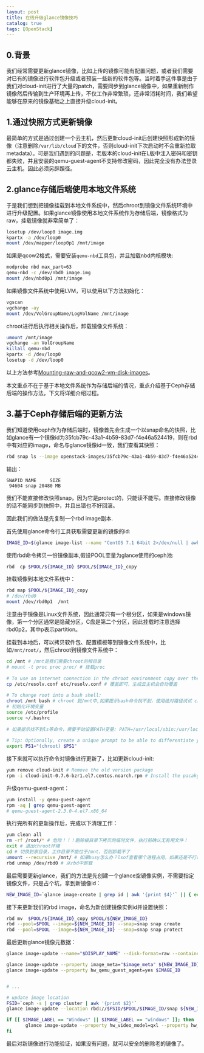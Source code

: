 ```yaml
---
layout: post
title: 在线升级glance镜像技巧
catalog: true
tags: [OpenStack]
---
```


## 0.背景

我们经常需要更新glance镜像，比如上传的镜像可能有配置问题，或者我们需要对已有的镜像进行软件包升级或者预装一些新的软件包等。当时着手这件事是由于我们对cloud-init进行了大量的patch，需要同步到glance镜像中，如果重新制作镜像然后传输到生产环境再上传，不仅工作非常繁琐，还非常消耗时间，我们希望能够在原来的镜像基础之上直接升级cloud-init。

## 1.通过快照方式更新镜像

最简单的方式是通过创建一个云主机，然后更新cloud-init后创建快照形成新的镜像（注意删除`/var/lib/cloud`下的文件，否则cloud-init下次启动时不会重新拉取metadata）。可是我们遇到的问题是，老版本的cloud-init在L版中注入密码和密钥都失败，并且安装的qemu-guest-agent不支持修改密码，因此完全没有办法登录云主机。因此必须另辟蹊径。

## 2.glance存储后端使用本地文件系统
 
于是我们想到把镜像挂载到本地文件系统中，然后chroot到镜像文件系统环境中进行升级配置。如果glance镜像使用本地文件系统作为存储后端，镜像格式为raw，挂载镜像就非常简单了：

```bash
losetup /dev/loop0 image.img
kpartx -a /dev/loop0
mount /dev/mapper/loop0p1 /mnt/image
```

如果是qcow2格式，需要安装`qemu-nbd`工具包，并且加载nbd内核模块:

```bash
modprobe nbd max_part=63
qemu-nbd -c /dev/nbd0 image.img
mount /dev/nbd0p1 /mnt/image
```

如果镜像文件系统中使用LVM，可以使用以下方法初始化：

```bash
vgscan
vgchange -ay
mount /dev/VolGroupName/LogVolName /mnt/image
```
chroot进行后执行相关操作后，卸载镜像文件系统：

```bash
umount /mnt/image
vgchange -an VolGroupName
killall qemu-nbd
kpartx -d /dev/loop0
losetup -d /dev/loop0
```

以上方法参考[Mounting-raw-and-qcow2-vm-disk-images](http://krystism.is-programmer.com/posts/47074.html)。

本文重点不在于基于本地文件系统作为存储后端的情况，重点介绍基于Ceph存储后端的操作方法，下文将详细介绍过程。

## 3.基于Ceph存储后端的更新方法

我们知道使用ceph作为存储后端时，镜像首先会生成一个以snap命名的快照，比如glance有一个镜像id为35fcb79c-43a1-4b59-83d7-f4e46a524419，则在rbd中有对应的image，命名与glance镜像id一致，我们查看其快照：

```bash
rbd snap ls --image openstack-images/35fcb79c-43a1-4b59-83d7-f4e46a524419 2>/dev/null
```

输出：

```
SNAPID NAME     SIZE
 94604 snap 20480 MB
```

我们不能直接修改快照snap，因为它是protect的，只能读不能写。直接修改镜像的话不能同步到快照中，并且出错也不好回滚。

因此我们的做法是先复制一个rbd image副本.

首先使用glance命令行工具获取需要更新的镜像的id:

```bash
IMAGE_ID=$(glance image-list --name "CentOS 7.1 64bit 2>/dev/null | awk --re-interval '/\w{8}-.*/{print $2}')
```

使用rbd命令拷贝一份镜像副本,假设POOL变量为glance使用的ceph池:

```bash
rbd  cp $POOL/${IMAGE_ID} $POOL/${IMAGE_ID}_copy
```

挂载镜像到本地文件系统中：

```bash
rbd map $POOL/${IMAGE_ID}_copy
# /dev/rbd0
mount /dev/rbd0p1  /mnt
```
注意由于镜像是Linux文件系统，因此通常只有一个根分区，如果是windows镜像，第一个分区通常是隐藏分区，C盘是第二个分区，因此挂载时注意选择rbd0p2，其中p表示partition。

挂载到本地后，可以拷贝软件包、配置模板等到镜像文件系统中，比如`/mnt/root/`，然后chroot到镜像文件系统中：

```bash
cd /mnt # /mnt是我们需要chroot的根目录
# mount -t proc proc proc/ # 挂载proc
  
# To use an internet connection in the chroot environment copy over the DNS details:
cp /etc/resolv.conf etc/resolv.conf # 覆盖即可，生成云主机会自动覆盖
  
# To change root into a bash shell:
chroot /mnt bash # chroot 到/mnt中,如果提示bash命令找不到，使用绝对路径试试 chroot /mnt /bin/bash
# 初始化环境变量
source /etc/profile
source ~/.bashrc
 
# 如果提示找不到ls等命令，需要手动设置PATH变量: PATH=/usr/local/sbin:/usr/local/bin:/usr/sbin:/usr/bin:/root/bin:/bin
  
# Tip: Optionally, create a unique prompt to be able to differentiate your chroot environment:
export PS1="(chroot) $PS1"
```

接下来就可以执行命令对镜像进行更新了，比如更新cloud-init:

```bash
yum remove cloud-init # Remove the old version package
rpm -i cloud-init-0.7.6-bzr1.el7.centos.noarch.rpm # Install the pacakge
```

升级qemu-guest-agent：

```bash
yum install -y qemu-guest-agent 
rpm -aq | grep qemu-guest-agent
# qemu-guest-agent-2.3.0-4.el7.x86_64
```

执行完所有的更新操作后，完成以下清理工作：

```bash
yum clean all
rm -rf /root/* # 危险！！！删除根目录下拷贝的临时文件，执行前确认无有用文件！
exit # 退出chroot环境
cd # 切换到家目录，工作目录不能位于/mnt，否则卸载不了
umount --recursive /mnt/ # 如果busy怎么办？lsof查看哪个进程占用，如果还是不行试试使用 --lazy 参数
rbd unmap /dev/rbd0 # 从rbd中卸载
```

最后需要更新glance，我们的方法是先创建一个glance空镜像实例，不需要指定镜像文件，只是占个坑，拿到新镜像id：

```bash
NEW_IMAGE_ID=`glance image-create | grep id | awk '{print $4}'` || { echo 'Error: glance image-create failed !' ; exit 1; }
```

接下来更新我们的rbd image，命名为新创建镜像实例id并设置快照：

```bash
rbd mv  $POOL/${IMAGE_ID}_copy $POOL/${NEW_IMAGE_ID} 
rbd --pool=$POOL --image=${NEW_IMAGE_ID} --snap=snap snap create
rbd --pool=$POOL --image=${NEW_IMAGE_ID} --snap=snap snap protect
```

最后更新glance镜像元数据：

```bash
glance image-update --name="$DISPLAY_NAME" --disk-format=raw --container-format=bare --is-public=True ${NEW_IMAGE_ID}

glance image-update --property image_meta="$image_meta" ${NEW_IMAGE_ID}
glance image-update --property hw_qemu_guest_agent=yes $IMAGE_ID


# ...

# update image location
FSID=`ceph -s | grep cluster | awk '{print $2}'`
glance image-update --location rbd://$FSID/$POOL/$IMAGE_ID/snap ${NEW_IMAGE_ID}

if [[ $IMAGE_LABEL == "Windows" || $IMAGE_LABEL == "windows" ]]; then
       glance image-update --property hw_video_model=qxl --property hw_video_ram=64 --property os_admin_user=Administrator $IMAGE_ID
fi
```

最后对新镜像进行功能验证，如果没有问题，就可以安全的删除老的镜像了。
